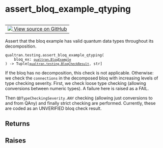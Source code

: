 # assert_bloq_example_qtyping


<table class="tfo-notebook-buttons tfo-api nocontent" align="left">
<td>
  <a target="_blank" href="https://github.com/quantumlib/Qualtran/blob/main/qualtran/testing.py#L619-L666">
    <img src="https://www.tensorflow.org/images/GitHub-Mark-32px.png" />
    View source on GitHub
  </a>
</td>
</table>



Assert that the bloq example has valid quantum data types throughout its decomposition.


<pre class="devsite-click-to-copy prettyprint lang-py tfo-signature-link">
<code>qualtran.testing.assert_bloq_example_qtyping(
    bloq_ex: <a href="../../qualtran/BloqExample.html"><code>qualtran.BloqExample</code></a>
) -> Tuple[<a href="../../qualtran/testing/BloqCheckResult.html"><code>qualtran.testing.BloqCheckResult</code></a>, str]
</code></pre>



<!-- Placeholder for "Used in" -->

If the bloq has no decomposition, this check is not applicable. Otherwise: we check the
`connections` in the decomposed bloq with increasing levels of type checking severity.
First, we check loose type checking (allowing conversions between numeric types). A
failure here is raised as a FAIL.

Then `QDTypeCheckingSeverity.ANY` checking (allowing just conversions to and from QAny) and
finally strict checking are performed. Currently, these are coded as an UNVERIFIED bloq
check result.

<h2 class="add-link">Returns</h2>




<h2 class="add-link">Raises</h2>


